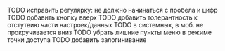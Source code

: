 TODO исправить регулярку: не должно начинаться с пробела и цифр
TODO добавить кнопку вверх 
TODO добавить толерантность к отстутвию части настроек/данных
TODO в системных, в моб. не прокручивается вниз
TODO убрать лишние пункты меню в режиме точки доступа
TODO добавить залогинивание